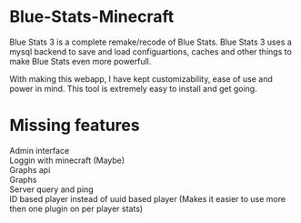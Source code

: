 # Blue-Stats-Minecraft
Blue Stats 3 is a complete remake/recode of Blue Stats.
Blue Stats 3 uses a mysql backend to save and load configuartions, caches and other things to make Blue Stats even more powerfull.

With making this webapp, I have kept customizability, ease of use and power in mind. This tool is extremely easy to install and get going.

Missing features
=====================
Admin interface     
Loggin with minecraft (Maybe)     
Graphs api     
Graphs     
Server query and ping     
ID based player instead of uuid based player (Makes it easier to use more then one plugin on per player stats)     
